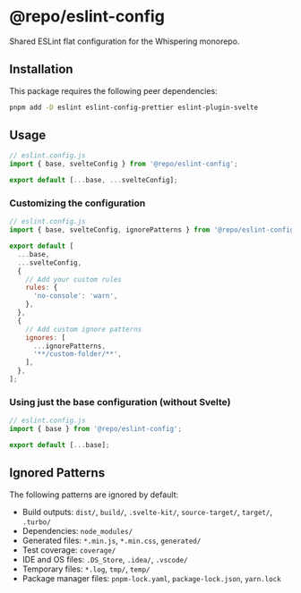 # @repo/eslint-config

Shared ESLint flat configuration for the Whispering monorepo.

## Installation

This package requires the following peer dependencies:

```bash
pnpm add -D eslint eslint-config-prettier eslint-plugin-svelte
```

## Usage

```js
// eslint.config.js
import { base, svelteConfig } from '@repo/eslint-config';

export default [...base, ...svelteConfig];
```

### Customizing the configuration

```js
// eslint.config.js
import { base, svelteConfig, ignorePatterns } from '@repo/eslint-config';

export default [
  ...base,
  ...svelteConfig,
  {
    // Add your custom rules
    rules: {
      'no-console': 'warn',
    },
  },
  {
    // Add custom ignore patterns
    ignores: [
      ...ignorePatterns,
      '**/custom-folder/**',
    ],
  },
];
```

### Using just the base configuration (without Svelte)

```js
// eslint.config.js
import { base } from '@repo/eslint-config';

export default [...base];
```

## Ignored Patterns

The following patterns are ignored by default:

- Build outputs: `dist/`, `build/`, `.svelte-kit/`, `source-target/`, `target/`, `.turbo/`
- Dependencies: `node_modules/`
- Generated files: `*.min.js`, `*.min.css`, `generated/`
- Test coverage: `coverage/`
- IDE and OS files: `.DS_Store`, `.idea/`, `.vscode/`
- Temporary files: `*.log`, `tmp/`, `temp/`
- Package manager files: `pnpm-lock.yaml`, `package-lock.json`, `yarn.lock`